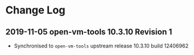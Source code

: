 # Change Log

## 2019-11-05 open-vm-tools 10.3.10 Revision 1

-   Synchronised to `open-vm-tools` upstream release 10.3.10 build 12406962

